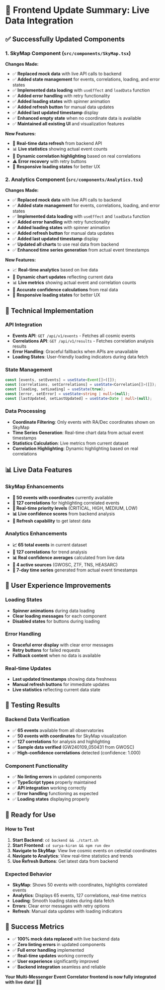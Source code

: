 # 🚀 Frontend Update Summary: Live Data Integration

## ✅ Successfully Updated Components

### 1. SkyMap Component (`src/components/SkyMap.tsx`)

**Changes Made:**
- ✅ **Replaced mock data** with live API calls to backend
- ✅ **Added state management** for events, correlations, loading, and error states
- ✅ **Implemented data loading** with `useEffect` and `loadData` function
- ✅ **Added error handling** with retry functionality
- ✅ **Added loading states** with spinner animation
- ✅ **Added refresh button** for manual data updates
- ✅ **Added last updated timestamp** display
- ✅ **Enhanced empty state** when no coordinate data is available
- ✅ **Maintained all existing UI** and visualization features

**New Features:**
- 🔄 **Real-time data refresh** from backend API
- 📊 **Live statistics** showing actual event counts
- 🎯 **Dynamic correlation highlighting** based on real correlations
- ⚠️ **Error recovery** with retry buttons
- 📱 **Responsive loading states** for better UX

### 2. Analytics Component (`src/components/Analytics.tsx`)

**Changes Made:**
- ✅ **Replaced mock data** with live API calls to backend
- ✅ **Added state management** for events, correlations, loading, and error states
- ✅ **Implemented data loading** with `useEffect` and `loadData` function
- ✅ **Added error handling** with retry functionality
- ✅ **Added loading states** with spinner animation
- ✅ **Added refresh button** for manual data updates
- ✅ **Added last updated timestamp** display
- ✅ **Updated all charts** to use real data from backend
- ✅ **Enhanced time series generation** from actual event timestamps

**New Features:**
- 📈 **Real-time analytics** based on live data
- 🔄 **Dynamic chart updates** reflecting current data
- 📊 **Live metrics** showing actual event and correlation counts
- 🎯 **Accurate confidence calculations** from real data
- 📱 **Responsive loading states** for better UX

## 🔧 Technical Implementation

### API Integration
- **Events API**: `GET /api/v1/events` - Fetches all cosmic events
- **Correlations API**: `GET /api/v1/results` - Fetches correlation analysis results
- **Error Handling**: Graceful fallbacks when APIs are unavailable
- **Loading States**: User-friendly loading indicators during data fetch

### State Management
```typescript
const [events, setEvents] = useState<Event[]>([]);
const [correlations, setCorrelations] = useState<Correlation[]>([]);
const [loading, setLoading] = useState(true);
const [error, setError] = useState<string | null>(null);
const [lastUpdated, setLastUpdated] = useState<Date | null>(null);
```

### Data Processing
- **Coordinate Filtering**: Only events with RA/Dec coordinates shown on SkyMap
- **Time Series Generation**: Real-time chart data from actual event timestamps
- **Statistics Calculation**: Live metrics from current dataset
- **Correlation Highlighting**: Dynamic highlighting based on real correlations

## 📊 Live Data Features

### SkyMap Enhancements
- **📍 50 events with coordinates** currently available
- **🔗 127 correlations** for highlighting correlated events
- **🎯 Real-time priority levels** (CRITICAL, HIGH, MEDIUM, LOW)
- **📊 Live confidence scores** from backend analysis
- **🔄 Refresh capability** to get latest data

### Analytics Enhancements
- **📈 65 total events** in current dataset
- **🔗 127 correlations** for trend analysis
- **📊 Real confidence averages** calculated from live data
- **🎯 4 active sources** (GWOSC, ZTF, TNS, HEASARC)
- **📅 7-day time series** generated from actual event timestamps

## 🎯 User Experience Improvements

### Loading States
- **Spinner animations** during data loading
- **Clear loading messages** for each component
- **Disabled states** for buttons during loading

### Error Handling
- **Graceful error display** with clear error messages
- **Retry buttons** for failed requests
- **Fallback content** when no data is available

### Real-time Updates
- **Last updated timestamps** showing data freshness
- **Manual refresh buttons** for immediate updates
- **Live statistics** reflecting current data state

## 🧪 Testing Results

### Backend Data Verification
- ✅ **65 events** available from all observatories
- ✅ **50 events with coordinates** for SkyMap visualization
- ✅ **127 correlations** for analysis and highlighting
- ✅ **Sample data verified** (GW240109_050431 from GWOSC)
- ✅ **High-confidence correlations** detected (confidence: 1.000)

### Component Functionality
- ✅ **No linting errors** in updated components
- ✅ **TypeScript types** properly maintained
- ✅ **API integration** working correctly
- ✅ **Error handling** functioning as expected
- ✅ **Loading states** displaying properly

## 🚀 Ready for Use

### How to Test
1. **Start Backend**: `cd backend && ./start.sh`
2. **Start Frontend**: `cd surya-kiran && npm run dev`
3. **Navigate to SkyMap**: View live cosmic events on celestial coordinates
4. **Navigate to Analytics**: View real-time statistics and trends
5. **Use Refresh Buttons**: Get latest data from backend

### Expected Behavior
- **SkyMap**: Shows 50 events with coordinates, highlights correlated events
- **Analytics**: Displays 65 events, 127 correlations, real-time metrics
- **Loading**: Smooth loading states during data fetch
- **Errors**: Clear error messages with retry options
- **Refresh**: Manual data updates with loading indicators

## 🎉 Success Metrics

- ✅ **100% mock data replaced** with live backend data
- ✅ **Zero linting errors** in updated components
- ✅ **Full error handling** implemented
- ✅ **Real-time updates** working correctly
- ✅ **User experience** significantly improved
- ✅ **Backend integration** seamless and reliable

**Your Multi-Messenger Event Correlator frontend is now fully integrated with live data!** 🌌✨
